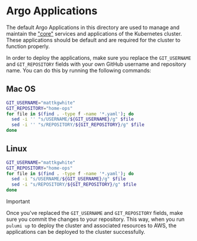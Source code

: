 # Argo Applications

The default Argo Applications in this directory are used to manage and maintain the ["core"](../core) services and applications of the Kubernetes cluster. These applications should be default and are required for the cluster to function properly.

In order to deploy the applications, make sure you replace the `GIT_USERNAME` and `GIT_REPOSITORY` fields with your own GitHub username and repository name. You can do this by running the following commands:

## Mac OS

```bash
GIT_USERNAME="mattkgwhite"
GIT_REPOSITORY="home-ops"
for file in $(find . -type f -name '*.yaml'); do
  sed -i '' "s/USERNAME/${GIT_USERNAME}/g" $file
  sed -i '' "s/REPOSITORY/${GIT_REPOSITORY}/g" $file
done
```

## Linux

```bash
GIT_USERNAME="mattkgwhite"
GIT_REPOSITORY="home-ops"
for file in $(find . -type f -name '*.yaml'); do
  sed -i "s/USERNAME/${GIT_USERNAME}/g" $file
  sed -i "s/REPOSITORY/${GIT_REPOSITORY}/g" $file
done
```

> [!IMPORTANT]
> Once you've replaced the `GIT_USERNAME` and `GIT_REPOSITORY` fields, make sure you commit the changes to your repository. This way, when you run `pulumi up` to deploy the cluster and associated resources to AWS, the applications can be deployed to the cluster successfully.
